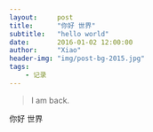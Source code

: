 ```yaml
---
layout:     post
title:      "你好 世界"
subtitle:   "hello world"
date:       2016-01-02 12:00:00
author:     "Xiao"
header-img: "img/post-bg-2015.jpg"
tags:
    - 记录
---
```


>I am back.


你好 世界

